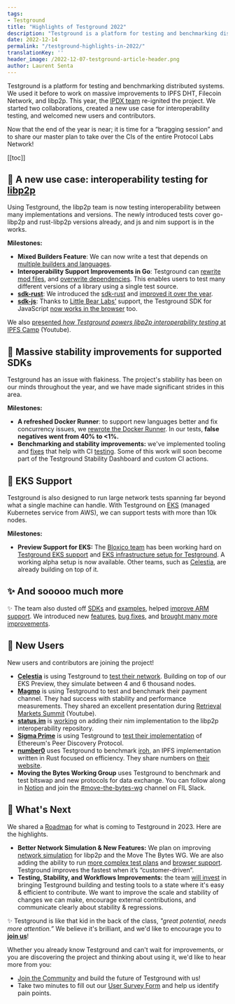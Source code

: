 ```yaml
---
tags:
- Testground
title: "Highlights of Testground 2022"
description: "Testground is a platform for testing and benchmarking distributed systems. This year, the IPDX team re-ignited the project."
date: 2022-12-14
permalink: "/testground-highlights-in-2022/"
translationKey: ''
header_image: /2022-12-07-testground-article-header.png
author: Laurent Senta
---
```


Testground is a platform for testing and benchmarking distributed systems. We used it before to work on massive improvements to IPFS DHT, Filecoin Network, and libp2p. This year, the [IPDX team](https://pl-strflt.notion.site/IPDX-122073392dce454e9ca4b87231034483) re-ignited the project. We started two collaborations, created a new use case for interoperability testing, and welcomed new users and contributors.

Now that the end of the year is near; it is time for a “bragging session” and to share our master plan to take over the CIs of the entire Protocol Labs Network!

[[toc]]

## 🔌 A new use case: interoperability testing for [libp2p](https://libp2p.io/)

Using Testground, the libp2p team is now testing interoperability between many implementations and versions. The newly introduced tests cover go-libp2p and rust-libp2p versions already, and js and nim support is in the works.

**Milestones:**

- **Mixed Builders Feature**: We can now write a test that depends on [multiple builders and languages](https://github.com/testground/testground/pull/1367).
- **Interoperability Support Improvements in Go**: Testground can [rewrite mod files](https://github.com/testground/testground/pull/1338), and [overwrite dependencies](https://github.com/testground/testground/pull/1338). This enables users to test many different versions of a library using a single test source.
- [**sdk-rust**](https://github.com/testground/sdk-rust): We introduced the [sdk-rust](https://github.com/testground/testground/pull/1287) and [improved it over the year](https://github.com/testground/sdk-rust/pulls?q=is%3Apr+is%3Aclosed).
- [**sdk-js**](https://github.com/testground/sdk-js): Thanks to [Little Bear Labs’](https://littlebearlabs.io/) support, the Testground SDK for JavaScript [now works in the browser](https://github.com/testground/sdk-js/pull/26) too.

We also [presented _how Testground powers libp2p interoperability testing_ at IPFS Camp](https://www.youtube.com/watch?v=b2SkC4dYV-A) (Youtube).

## 🤹 Massive stability improvements for supported SDKs

Testground has an issue with flakiness. The project's stability has been on our minds throughout the year, and we have made significant strides in this area.

**Milestones:**

- **A refreshed Docker Runner**: to support new languages better and fix concurrency issues, we [rewrote the Docker Runner](https://github.com/testground/testground/pull/1407#issuecomment-1203853804). In our tests, **false negatives went from 40% to <1%.**
- **Benchmarking and stability improvements:** we've implemented tooling and [fixes](https://github.com/testground/testground/pull/1421) that help with CI [testing](https://github.com/libp2p/test-plans/pulls?q=is%3Apr+is%3Amerged+merged%3A%3E%3D2022-01-01). Some of this work will soon become part of the Testground Stability Dashboard and custom CI actions.

## 🐘 EKS Support

Testground is also designed to run large network tests spanning far beyond what a single machine can handle. With Testground on [EKS](https://aws.amazon.com/eks/) (managed Kubernetes service from AWS), we can support tests with more than 10k nodes.

**Milestones:**

- **Preview Support for EKS:** The [Bloxico team](https://bloxico.com/) has been working hard on [Testground EKS support](https://github.com/testground/testground/pull/1350) and [EKS infrastructure setup for Testground](https://github.com/testground/infra/pull/78). A working alpha setup is now available. Other teams, such as [Celestia](https://celestia.org/), are already building on top of it.

## ✨ And sooooo much more

✨  The team also dusted off [SDKs](https://github.com/testground/sdk-js/pull/22) and [examples](https://github.com/testground/testground/pull/1306), helped [improve ARM support](https://github.com/testground/testground/pull/1372). We introduced new [features](https://github.com/testground/testground/pull/1481), [bug fixes](https://github.com/testground/testground/pull/1321), and [brought many more improvements](https://github.com/testground/testground/pulls?q=is%3Apr+is%3Aclosed+merged%3A%3E2022-01-01+).
    

## 🫶 New Users

New users and contributors are joining the project!

- [**Celestia**](https://celestia.org/) is using Testground to [test their network](https://github.com/celestiaorg/test-infra). Building on top of our EKS Preview, they simulate between 4 and 6 thousand nodes.
- [**Magmo**](https://magmo.com/) is using Testground to test and benchmark their payment channel. They had success with stability and performance measurements. They shared an excellent presentation during [Retrieval Markets Summit](https://www.youtube.com/watch?v=xYn8Evkrs30) (Youtube).
- [**status.im**](https://status.im/) is [working](https://github.com/libp2p/test-plans/pull/70) on adding their nim implementation to the libp2p interoperability repository.
- [**Sigma Prime**](https://sigmaprime.io/) is using Testground to [test their implementation](https://github.com/ackintosh/discv5-testground) of Ethereum's Peer Discovery Protocol.
- [**number0**](https://n0.computer/) uses Testground to benchmark [iroh](https://iroh.computer/), an IPFS implementation written in Rust focused on efficiency. They share numbers on [their website](https://iroh.computer/).
- **Moving the Bytes Working Group** uses Testground to benchmark and test bitswap and new protocols for data exchange. You can follow along in [Notion](https://www.notion.so/MTB-WG-Meeting-1-cfeed84309894936bd652f1b47f3221a) and join the [#move-the-bytes-wg](https://filecoinproject.slack.com/archives/C04A22DCQCF) channel on FIL Slack.

## 🚀 What's Next

We shared a [Roadmap](https://github.com/testground/testground/blob/master/ROADMAP.md) for what is coming to Testground in 2023. Here are the highlights.

- **Better Network Simulation & New Features:** We plan on improving [network simulation](https://github.com/testground/testground/issues/1488) for libp2p and the Move The Bytes WG. We are also adding the ability to run [more complex test plans](https://github.com/testground/testground/issues/1493) and [browser support](https://github.com/testground/testground/issues/1386). Testground improves the fastest when it’s “customer-driven”.
- **Testing, Stability, and Workflows Improvements:** the team [will invest](https://github.com/testground/testground/issues/1512) in bringing Testground building and testing tools to a state where it's easy & efficient to contribute. We want to improve the scale and stability of changes we can make, encourage external contributions, and communicate clearly about stability & regressions.

<div class="blog type-rich block w-full p-6 bg-white border border-gray-200 rounded-lg shadow-md dark:bg-gray-800 dark:border-gray-700">

✨ Testground is like that kid in the back of the class, *"great potential, needs more attention.”* We believe it's brilliant, and we'd like to encourage you to [**join us**](https://docs.testground.ai/v/master/table-of-contents/readme/community)!

Whether you already know Testground and can't wait for improvements, or you are discovering the project and thinking about using it, we'd like to hear more from you:

- [Join the Community](https://docs.testground.ai/v/master/table-of-contents/readme/community) and build the future of Testground with us!
- Take two minutes to fill out our [User Survey Form](https://docs.google.com/forms/d/e/1FAIpQLScnsIVq2c6nLqchStzX78LyaZxo5CiIJUviMcMuYBz2QdpdMw/viewform) and help us identify pain points.

</div>
